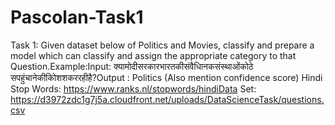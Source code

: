 # Pascolan-Task1

Task 1: Given dataset below of Politics and Movies, classify and prepare a model which can classify and assign the appropriate category to that Question.Example:Input: क्यामोदीसरकारभारतकीसंवैधािनकसंस्थाओंकोठे सपहुंचानेकीकोिशशकररहीहै?Output : Politics (Also mention confidence score)  Hindi Stop Words: https://www.ranks.nl/stopwords/hindiData Set: https://d3972zdc1g7j5a.cloudfront.net/uploads/DataScienceTask/questions.csv
